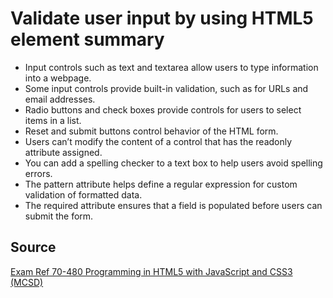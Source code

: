 # Validate user input by using HTML5 element summary

* Input controls such as text and textarea allow users to type information into a webpage.
* Some input controls provide built-in validation, such as for URLs and email addresses.
* Radio buttons and check boxes provide controls for users to select items in a list.
* Reset and submit buttons control behavior of the HTML form.
* Users can’t modify the content of a control that has the readonly attribute assigned.
* You can add a spelling checker to a text box to help users avoid spelling errors.
* The pattern attribute helps define a regular expression for custom validation of formatted data.
* The required attribute ensures that a field is populated before users can submit the form.

## Source

[Exam Ref 70-480 Programming in HTML5 with JavaScript and CSS3 (MCSD)](https://www.microsoft.com/en-us/p/exam-ref-70-480-programming-in-html5-with-javascript-and-css3-mcsd/fgqpf3h0qll7?activetab=pivot%3aoverviewtab)